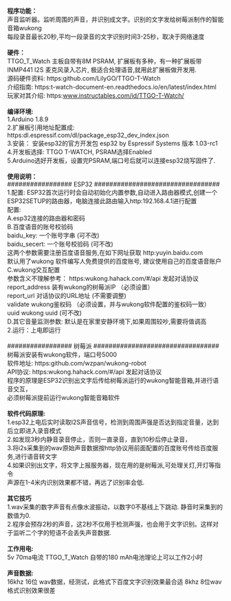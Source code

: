 <b>程序功能：</b> <br/>
 声音监听器。监听周围的声音，并识别成文字。识别的文字发给树莓派制作的智能音箱wukong<br/>
         每段录音最长20秒,平均一段录音的文字识别时间3-25秒，取决于网络速度<br/>
  <br/>
<b>硬件：</b> <br/>
    TTGO_T_Watch 主板自带有8M PSRAM, 扩展板有多种，有一种扩展板带INMP441 I2S 麦克风录入芯片, 极适合处理语音,就用此扩展板做开发用.<br/>
         源码硬件资料: https:github.com/LilyGO/TTGO-T-Watch<br/>
         介绍指南:          https:t-watch-document-en.readthedocs.io/en/latest/index.html<br/>
         玩家对其介绍:   https:www.instructables.com/id/TTGO-T-Watch/<br/>
 <br/>
<b>编译环境:</b><br/>
    1.Arduino 1.8.9<br/>
    2.扩展板引用地址配置成: https:dl.espressif.com/dl/package_esp32_dev_index.json<br/>
    3.安装： 安装esp32的官方开发包 esp32 by Espressif Systems 版本 1.03-rc1<br/>
    4.开发板选择: TTGO T-WATCH, PSRAM选择Enabled<br/>
    5.Arduino选好开发板，设置完PSRAM,端口号后就可以连接esp32烧写固件了.<br/>
<br/>
<b>使用说明：</b><br/>
  ################# ESP32 #################################<br/>
  1.配置: ESP32首次运行时会自动初始化内置参数,自动进入路由器模式,创建一个ESP32SETUP的路由器，电脑连接此路由输入http:192.168.4.1进行配置<br/>
    配置:<br/>
    A.esp32连接的路由器和密码<br/>
    B.百度语音的账号校验码<br/>
      baidu_key: 一个账号字串 (可不改)<br/>
      baidu_secert: 一个账号校验码  (可不改)<br/>
      这两个参数需要注册百度语音服务,在如下网址获取 http:yuyin.baidu.com<br/>
      默认用了wukong 软件编写人免费提供的百度账号, 建议使用自己的百度语音账户<br/>
    C.wukong交互配置<br/>
      参数含义不理解参考： https:wukong.hahack.com/#/api   发起对话协议<br/>
      report_address 装有wukong的树莓派IP （必须设置）<br/>
      report_url  对话协议的URL地址 (不需要调整)<br/>
      validate    wukong鉴权码 （必须设置，并与wukong软件配置的鉴权码一致）<br/>
      uuid        wukong uuid (可不改)<br/>
    D.其它音量监测参数: 默认是在家里安静环境下,如果周围较吵,需要将值调高<br/>
  2.运行：上电即运行<br/>
<br/>
  ################# 树莓派 #################################<br/>
  树莓派安装有wukong软件，端口号5000<br/>
  软件地址:  https:github.com/wzpan/wukong-robot<br/>
  API协议:  https:wukong.hahack.com/#/api   发起对话协议<br/>
  程序的原理是ESP32识别出文字后传给树莓派运行的wukong智能音箱,并进行语音交互，<br/>
  必须树莓派提前运行wukong智能音箱软件 <br/>
<br/>
<b>软件代码原理:</b><br/>
  1.esp32上电后实时读取I2S声音信号，检测到周围声强是否达到指定音量，达到后立即进入录音模式<br/>
  2.如发现3秒内静音录音停止，否则一直录音，直到10秒后停止录音，<br/>
  3.将i2s采集到的wav原始声音数据按http协议用前面配置的百度账号传给百度服务,进行语音转文字<br/>
  4.如果识别出文字，将文字上报服务器，现在用的是树莓派,可处理关灯,开灯等指令<br/>
  声源在1-4米内识别效果都不错，再远了识别率会低.<br/>
<br/>
<b>其它技巧</b><br/>
  1.wav采集的数字声音有点像水波振动，以数字0不基线上下跳动. 静音时采集到的数值为0.<br/>
  2.程序会预存2秒的声音，这2秒不仅用于检测声强，也会用于文字识别。这样对于监听二个字的短语不会丢失声音数据.<br/>
<br/>
<b>工作用电:</b><br/>
  5v 70ma电流  TTGO_T_Watch 自带的180 mAh电池理论上可以工作2小时<br/>
<br/>
<b>声音数据:</b> <br/>
16khz 16位 wav数据，经测试，此格式下百度文字识别效果最合适  8khz 8位wav 格式识别效果很差<br/>
